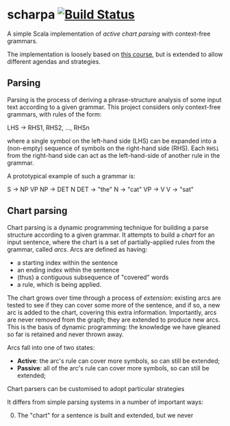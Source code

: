 scharpa [![Build Status](https://travis-ci.org/junglebarry/scharpa.svg?branch=master)](https://travis-ci.org/junglebarry/scharpa)
=================

A simple Scala implementation of *active chart parsing* with context-free grammars.

The implementation is loosely based on [this course](http://cs.union.edu/~striegnk/courses/nlp-with-prolog/html/index.html), but is extended to allow different agendas and strategies.

## Parsing

Parsing is the process of deriving a phrase-structure analysis of some input text according to a given grammar. This project considers only context-free grammars, with rules of the form:

  LHS -> RHS1, RHS2, ..., RHSn

where a single symbol on the left-hand side (LHS) can be expanded into a (non-empty) sequence of symbols on the right-hand side (RHS). Each `RHSi` from the right-hand side can act as the left-hand-side of another rule in the grammar.

A prototypical example of such a grammar is:

  S -> NP VP
  NP -> DET N
  DET -> "the"
  N -> "cat"
  VP -> V
  V -> "sat"

## Chart parsing

Chart parsing is a dynamic programming technique for building a parse structure according to a given grammar. It attempts to build a *chart* for an input sentence, where the chart is a set of partially-applied rules from the grammar, called *arcs*. Arcs are defined as having:

* a starting index within the sentence
* an ending index within the sentence
* (thus) a contiguous subsequence of "covered" words
* a rule, which is being applied.

The chart grows over time through a process of *extension*: existing arcs are tested to see if they can cover some more of the sentence, and if so, a new arc is added to the chart, covering this extra information. Importantly, arcs are never removed from the graph; they are extended to produce new arcs. This is the basis of dynamic programming: the knowledge we have gleaned so far is retained and never thrown away.

Arcs fall into one of two states:

* **Active**: the arc's rule can cover more symbols, so can still be extended;
* **Passive**: all of the arc's rule can cover more symbols, so can still be extended;

Chart parsers can be customised to adopt particular strategies

It differs from simple parsing systems in a number of important ways:

0. The "chart" for a sentence is built and extended, but we never 

